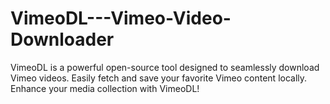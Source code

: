 # VimeoDL---Vimeo-Video-Downloader
VimeoDL is a powerful open-source tool designed to seamlessly download Vimeo videos. Easily fetch and save your favorite Vimeo content locally. Enhance your media collection with VimeoDL!
